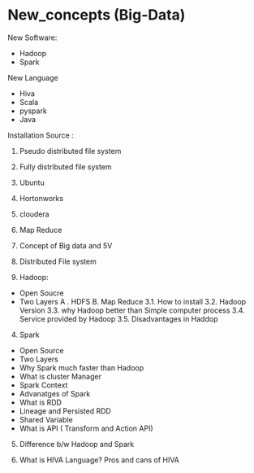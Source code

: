 # New_concepts (Big-Data)

New Software:
 - Hadoop
 - Spark

New Language
 - Hiva
 - Scala
 - pyspark
 - Java

Installation Source :
1. Pseudo distributed file system
2. Fully distributed file system

1. Ubuntu
2. Hortonworks
3. cloudera
4. Map Reduce

1. Concept of Big data and 5V
2. Distributed File system

3. Hadoop:
- Open Soucre
- Two Layers
 A . HDFS
 B. Map Reduce
3.1. How to install
3.2. Hadoop Version
3.3. why Hadoop better than Simple computer process
3.4. Service provided by Hadoop
3.5. Disadvantages in Haddop

4. Spark
- Open Source
- Two Layers
- Why Spark much faster than Hadoop 
- What is cluster Manager
- Spark Context
- Advanatges of Spark
- What is RDD
- Lineage and Persisted RDD
- Shared Variable
- What is API ( Transform and Action API)

5. Difference b/w Hadoop and Spark

6. What is HIVA Language? Pros and cans of HIVA
 
